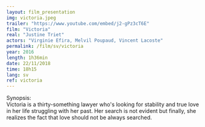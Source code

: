 ```yaml
---
layout: film_presentation
img: victoria.jpeg
trailer: "https://www.youtube.com/embed/j2-gPz3cT6E"
film: "Victoria"
real: "Justine Triet"
actors: "Virginie Efira, Melvil Poupaud, Vincent Lacoste"
permalink: /film/sv/victoria
year: 2016
length: 1h36min
date: 22/11/2018
time: 18h15
lang: sv
ref: victoria
---
```


<span class="name"> Synopsis:</span> <br/>
<span class="resumefilm"> Victoria is a thirty-something lawyer who's looking for stability and true love in her life struggling with her past. Her search is not evident but finally, she realizes the fact that love should not be always searched.</span>
